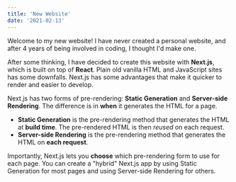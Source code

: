 ```yaml
---
title: 'New Website'
date: '2021-02-13'
---
```


Welcome to my new website! I have never created a personal website,  and after 4 years of being involved in coding, I thought I'd make one.

After some thinking, I have decided to create this website with **Next.js**, which is built on top of **React**. Plain old vanilla HTML and JavaScript sites has some downfalls. Next.js has some advantages that make it quicker to render and easier to develop.

Next.js has two forms of pre-rendering: **Static Generation** and **Server-side Rendering**. The difference is in **when** it generates the HTML for a page.

- **Static Generation** is the pre-rendering method that generates the HTML at **build time**. The pre-rendered HTML is then _reused_ on each request.
- **Server-side Rendering** is the pre-rendering method that generates the HTML on **each request**.

Importantly, Next.js lets you **choose** which pre-rendering form to use for each page. You can create a "hybrid" Next.js app by using Static Generation for most pages and using Server-side Rendering for others.